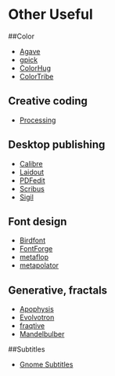 # Other Useful

##Color
*   [Agave](http://home.gna.org/colorscheme/)
*   [gpick](http://code.google.com/p/gpick/)
*   [ColorHug](http://www.hughski.com/)
*   [ColorTribe](http://opensource.mikrosimage.eu/colortribe.html)

## Creative coding
*   [Processing](http://processing.org/)

## Desktop publishing
*   [Calibre](https://calibre-ebook.com/)
*   [Laidout](http://www.laidout.org/)
*   [PDFedit](http://pdfedit.cz/en/index.html)
*   [Scribus](http://www.scribus.net)
*   [Sigil](https://sigil-ebook.com/)


## Font design
*   [Birdfont](https://birdfont.org/)
*   [FontForge](http://fontforge.org/)
*   [metaflop](http://www.metaflop.com/)
*   [metapolator](http://metapolator.com/home/)


## Generative, fractals
*   [Apophysis](http://apophysis.org/)
*   [Evolvotron](http://www.bottlenose.net/share/evolvotron/)
*   [fraqtive](http://fraqtive.mimec.org/)
*   [Mandelbulber](http://www.mandelbulber.com/)

##Subtitles
*   [Gnome Subtitles](http://gnomesubtitles.org/)

